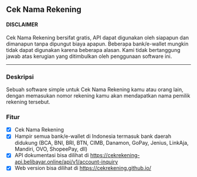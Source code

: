 ## Cek Nama Rekening

#### DISCLAIMER

Cek Nama Rekening bersifat gratis, API dapat digunakan oleh siapapun dan dimanapun tanpa dipungut biaya apapun. Beberapa bank/e-wallet mungkin tidak dapat digunakan karena beberapa alasan. Kami tidak bertanggung jawab atas kerugian yang ditimbulkan oleh penggunaan software ini.

---

### Deskripsi

Sebuah software simple untuk Cek Nama Rekening kamu atau orang lain, dengan memasukan nomor rekening kamu akan mendapatkan nama pemilik rekening tersebut.

### Fitur

- [x] Cek Nama Rekening
- [x] Hampir semua bank/e-wallet di Indonesia termasuk bank daerah didukung (BCA, BNI, BRI, BTN, CIMB, Danamon, GoPay, Jenius, LinkAja, Mandiri, OVO, ShopeePay, dll)
- [x] API dokumentasi bisa dilihat di https://cekrekening-api.belibayar.online/api/v1/account-inquiry
- [x] Web version bisa dilihat di https://cekrekening.github.io/

